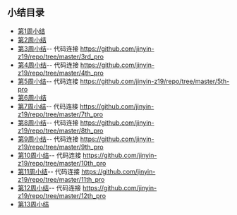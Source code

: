 ## 小结目录
- [第1周小结](../Study-Memo/51-Day1.md)
- [第2周小结](../Study-Memo/51-Day2.md)
- [第3周小结](../Study-Memo/51-Day3.md)-- 代码连接 https://github.com/jinyin-z19/repo/tree/master/3rd_pro
- [第4周小结](../Study-Memo/51-Day4.md)-- 代码连接 https://github.com/jinyin-z19/repo/tree/master/4th_pro
- [第5周小结](../Study-Memo/51-Day5.md)-- 代码连接 https://github.com/jinyin-z19/repo/tree/master/5th-pro
- [第6周小结](../Study-Memo/51-Day6.md)
- [第7周小结](../Study-Memo/51-Day7.md)-- 代码连接 https://github.com/jinyin-z19/repo/tree/master/7th_pro
- [第8周小结](../Study-Memo/51-Day8.md)-- 代码连接 https://github.com/jinyin-z19/repo/tree/master/8th_pro
- [第9周小结](../Study-Memo/51-Day9.md)-- 代码连接 https://github.com/jinyin-z19/repo/tree/master/9th_pro
- [第10周小结](../Study-Memo/51-Day10.md)-- 代码连接 https://github.com/jinyin-z19/repo/tree/master/10th_pro
- [第11周小结](../Study-Memo/51-Day11.md)-- 代码连接 https://github.com/jinyin-z19/repo/tree/master/11th_pro 
- [第12周小结](../Study-Memo/51-Day12.md)-- 代码连接 https://github.com/jinyin-z19/repo/tree/master/12th_pro 
- [第13周小结](../Study-Memo/51-Day13.md)
